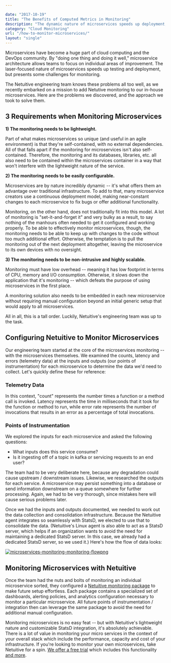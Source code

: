 ```yaml
---

date: "2017-10-19"
title: "The Benefits of Computed Metrics in Monitoring"
description: "The dynamic nature of microservices speeds up deployment, but presents problems for monitoring. Here's how we added Metricly to our in-house microservices."
category: "Cloud Monitoring"
url: "/how-to-monitor-microservices/"
layout: "single"
---
```


Microservices have become a huge part of cloud computing and the DevOps community. By "doing one thing and doing it well," microservice architecture allows teams to focus on individual areas of improvement. The laser-focused nature of microservices speeds up testing and deployment, but presents some challenges for monitoring.

The Netuitive engineering team knows these problems all too well, as we recently embarked on a mission to add Netutive monitoring to our in-house microservices. Here are the problems we discovered, and the approach we took to solve them.

3 Requirements when Monitoring Microservices
--------------------------------------------

**1) The monitoring needs to be lightweight.**

Part of what makes microservices so unique (and useful in an agile environment) is that they're self-contained, with no external dependencies. All of that falls apart if the monitoring for microservices isn't also self-contained. Therefore, the monitoring and its databases, libraries, etc. all also need to be contained within the microservices container in a way that won't interfere with the lightweight nature of the service.

**2) The monitoring needs to be easily configurable.**

Microservices are by nature incredibly dynamic -- it's what offers them an advantage over traditional infrastructure. To add to that, many microservice creators use a continuous deployment model, making near-constant changes to each microservice to fix bugs or offer additional functionality.

Monitoring, on the other hand, does not traditionally fit into this model. A lot of monitoring is "set-it-and-forget it" and very bulky as a result, to say nothing of the manhours often needed to get it configured and working properly. To be able to effectively monitor microservices, though, the monitoring needs to be able to keep up with changes to the code without too much additional effort. Otherwise, the temptation is to pull the monitoring out of the next deployment altogether, leaving the microservice to its own devices with no oversight.

**3) The monitoring needs to be non-intrusive and highly scalable.**

Monitoring must have low overhead -- meaning it has low footprint in terms of CPU, memory and I/O consumption. Otherwise, it slows down the application that it's monitoring -- which defeats the purpose of using microservices in the first place.

A monitoring solution also needs to be embedded in each new microservice without requiring manual configuration beyond an initial generic setup that would apply to all microservices.

All in all, this is a tall order. Luckily, Netuitive's engineering team was up to the task.

Configuring Netuitive to Monitor Microservices
----------------------------------------------

Our engineering team started at the core of the microservices monitoring -- with the microservices themselves. We examined the counts, latency and errors (telemetry data) at the inputs and outputs (our points of instrumentation) for each microservice to determine the data we'd need to collect.  Let's quickly define these for reference:

### Telemetry Data

In this context, "count" represents the number times a function or a method call is invoked. Latency represents the time in milliseconds that it took for the function or method to run, while error rate represents the number of invocations that results in an error as a percentage of total invocations.

### Points of Instrumentation

We explored the inputs for each microservice and asked the following questions:

-   What inputs does this service consume?
-   Is it ingesting off of a topic in kafka or servicing requests to an end user?

The team had to be very deliberate here, because any degradation could cause upstream / downstream issues. Likewise, we researched the outputs for each service. A microservice may persist something into a database or send information downstream on a queue somewhere for further processing.  Again, we had to be very thorough, since mistakes here will cause serious problems later.

Once we had the inputs and outputs documented, we needed to work out the data collection and consolidation infrastructure. Because the Netuitive agent integrates so seamlessly with StatsD, we elected to use that to consolidate the data. (Netuitive's Linux agent is also able to act as a StatsD server, which helps if an organization wants to avoid the need for maintaining a dedicated StatsD server. In this case, we already had a dedicated StatsD server, so we used it.) Here's how the flow of data looks:

[![microservices-monitoring-monitoring-flowpng](https://www.metricly.com/wp-content/uploads/2017/07/Microservices-Monitoring-Monitoring-FlowPNG-1024x275.png)](https://www.metricly.com/wp-content/uploads/2017/07/Microservices-Monitoring-Monitoring-FlowPNG.png)

Monitoring Microservices with Netuitive
---------------------------------------

Once the team had the nuts and bolts of monitoring an individual microservice sorted, they configured a [Netuitive monitoring package](https://www.metricly.com/aws-monitoring-best-practices-using-pre-configured-dashboards) to make future setup effortless. Each package contains a specialized set of dashboards, alerting policies, and analytics configuration necessary to monitor a particular microservice. All future points of instrumentation / integration then can leverage the same package to avoid the need for additional manual configuration.

Monitoring microservices is no easy feat -- but with Netuitive's lightweight nature and customizable StatsD integration, it's absolutely achievable. There is a lot of value in monitoring your micro services in the context of your overall stack which include the performance, capacity and cost of your infrastructure. If you're looking to monitor your own microservices, take Netuitive for a spin.  [We offer a free trial](https://www.metricly.com/signup) which includes this functionality [and more](https://www.metricly.com/product).
